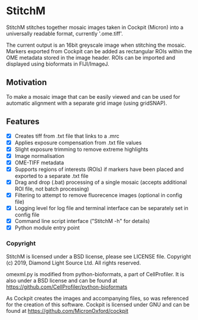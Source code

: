 # StitchM
StitchM stitches together mosaic images taken in Cockpit (Micron)
into a universally readable format, currently '.ome.tiff'.

The current output is an 16bit greyscale image when stitching the mosaic.
Markers exported from Cockpit can be added as rectangular ROIs within the OME
metadata stored in the image header. ROIs can be imported and displayed using
bioformats in FIJI/ImageJ.

## Motivation
To make a mosaic image that can be easily viewed and can be used for automatic 
alignment with a separate grid image (using gridSNAP).

## Features
- [x] Creates tiff from .txt file that links to a .mrc
- [x] Applies exposure compensation from .txt file values
- [x] Slight exposure trimming to remove extreme highlights
- [x] Image normalisation
- [x] OME-TIFF metadata
- [x] Supports regions of interests (ROIs) if markers have been placed and exported to a separate .txt file
- [x] Drag and drop (.bat) processing of a single mosaic (accepts additional ROI file, not batch processing)
- [x] Filtering to attempt to remove fluorecence images (optional in config file)
- [x] Logging level for log file and terminal interface can be separately set in config file
- [x] Command line script interface ("StitchM -h" for details)
- [x] Python module entry point

### Copyright

StitchM is licensed under a BSD license, please see LICENSE file.
Copyright (c) 2019, Diamond Light Source Ltd. All rights reserved.

omexml.py is modified from python-bioformats, a part of CellProfiler. It is
also under a BSD license and can be found at
https://github.com/CellProfiler/python-bioformats

As Cockpit creates the images and accompanying files, so was referenced for the
creation of this software. Cockpit is licensed under GNU and can be found at
https://github.com/MicronOxford/cockpit
